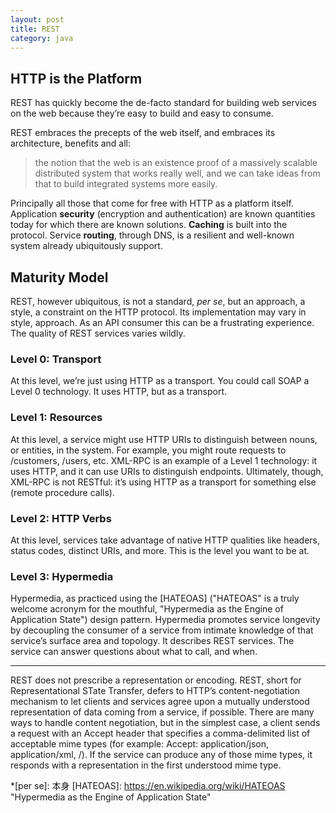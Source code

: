```yaml
---
layout: post
title: REST
category: java
---
```



HTTP is the Platform
--------------------

REST has quickly become the de-facto standard for building web services on the web because they’re easy to build and easy to consume.

REST embraces the precepts of the web itself, and embraces its architecture, benefits and all:

> the notion that the web is an existence proof of a massively scalable distributed system that works really well, and we can take ideas from that to build integrated systems more easily.

Principally all those that come for free with HTTP as a platform itself. Application __security__ (encryption and authentication) are known quantities today for which there are known solutions. __Caching__ is built into the protocol. Service __routing__, through DNS, is a resilient and well-known system already ubiquitously support.



Maturity Model
--------------

REST, however ubiquitous, is not a standard, _per se_, but an approach, a style, a constraint on the HTTP protocol. Its implementation may vary in style, approach. As an API consumer this can be a frustrating experience. The quality of REST services varies wildly.

### Level 0: Transport

At this level, we’re just using HTTP as a transport. You could call SOAP a Level 0 technology. It uses HTTP, but as a transport.

### Level 1: Resources

At this level, a service might use HTTP URIs to distinguish between nouns, or entities, in the system. For example, you might route requests to /customers, /users, etc. XML-RPC is an example of a Level 1 technology: it uses HTTP, and it can use URIs to distinguish endpoints. Ultimately, though, XML-RPC is not RESTful: it’s using HTTP as a transport for something else (remote procedure calls).

### Level 2: HTTP Verbs

At this level, services take advantage of native HTTP qualities like headers, status codes, distinct URIs, and more. This is the level you want to be at.

### Level 3: Hypermedia

Hypermedia, as practiced using the [HATEOAS] ("HATEOAS" is a truly welcome acronym for the mouthful, "Hypermedia as the Engine of Application State") design pattern. Hypermedia promotes service longevity by decoupling the consumer of a service from intimate knowledge of that service’s surface area and topology. It describes REST services. The service can answer questions about what to call, and when. 

---

REST does not prescribe a representation or encoding. REST, short for Representational STate Transfer, defers to HTTP’s content-negotiation mechanism to let clients and services agree upon a mutually understood representation of data coming from a service, if possible. There are many ways to handle content negotiation, but in the simplest case, a client sends a request with an Accept header that specifies a comma-delimited list of acceptable mime types (for example: Accept: application/json, application/xml, /). If the service can produce any of those mime types, it responds with a representation in the first understood mime type.

*[per se]: 本身
[HATEOAS]: https://en.wikipedia.org/wiki/HATEOAS "Hypermedia as the Engine of Application State"